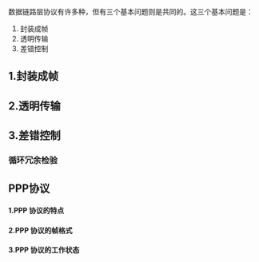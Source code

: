 数据链路层协议有许多种，但有三个基本问题则是共同的。这三个基本问题是：
1. 封装成帧
2. 透明传输
3. 差错控制 

## 1.封装成帧

## 2.透明传输

## 3.差错控制

### 循环冗余检验


## PPP协议
#### 1.PPP 协议的特点
#### 2.PPP 协议的帧格式
#### 3.PPP 协议的工作状态
